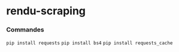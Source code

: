 # rendu-scraping

### Commandes


``` pip install requests ```
``` pip install bs4 ```
``` pip install requests_cache ```

